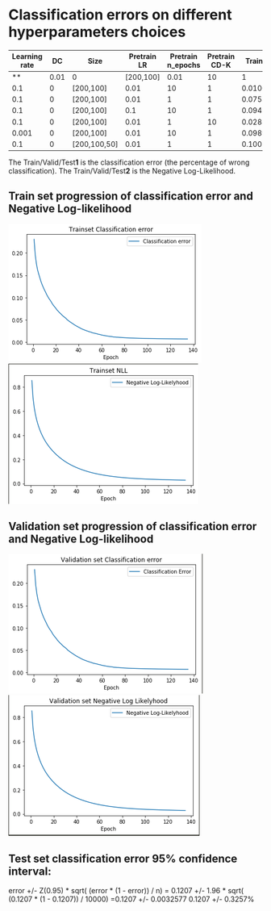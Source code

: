 # Classification errors on different hyperparameters choices
| Learning rate | DC | Size         | Pretrain LR | Pretrain n_epochs | Pretrain CD-K | Train1  | Valid1 | Test1  | Train2          | Valid2         | Test2          |
|---------------|----|--------------|-------------|-------------------|---------------|---------|--------|--------|-----------------|----------------|----------------|
**| 0.01          | 0  | [200,100]    | 0.01        | 10                | 1             | 0.02929 | 0.1237 | 0.1207 | 0.120777241229  | 0.445547235093 | 0.440961553369 |**
| 0.1           | 0  | [200,100]    | 0.01        | 10                | 1             | 0.01001 | 0.1334 | 0.1289 | 0.0304282351538 | 0.74049225121  | 0.681836233563 |
| 0.1           | 0  | [200,100]    | 0.01        | 1                 | 1             | 0.07532 | 0.1403 | 0.1392 | 0.219293034641  | 0.52120577611  | 0.49653205696  |
| 0.1           | 0  | [200,100]    | 0.1         | 10                | 1             | 0.09433 | 0.1788 | 0.1724 | 0.304933101967  | 0.856697783771 | 0.82479175184  |
| 0.1           | 0  | [200,100]    | 0.01        | 1                 | 10            | 0.02883 | 0.131  | 0.1298 | 0.0792054784129 | 0.613738153689 | 0.604029163899 |
| 0.001         | 0  | [200,100]    | 0.01        | 10                | 1             | 0.09890 | 0.1362 | 0.1331 | 0.337138923697  | 0.470323721249 | 0.454587078984 |
| 0.1           | 0  | [200,100,50] | 0.01        | 1                 | 1             | 0.10021 | 0.1456 | 0.1394 | 0.312640120379  | 0.504966159424 | 0.492347980635 |

The Train/Valid/Test**1** is the classification error (the percentage of wrong classification).
The Train/Valid/Test**2** is the Negative Log-Likelihood.


## Train set progression of classification error and Negative Log-likelihood
![Trainset accuracy](images/train_error.png?raw=true)
![Trainset NLL](images/train_NLL.png?raw=true)

## Validation set progression of classification error and Negative Log-likelihood
![Validset accuracy](images/valid_error.png?raw=true)
![Validset NLL](images/valid_NLL.png?raw=true)

## Test set classification error 95% confidence interval:
error +/- Z(0.95) * sqrt( (error * (1 - error)) / n)
= 0.1207 +/- 1.96 * sqrt( (0.1207 * (1 - 0.1207)) / 10000)
=0.1207 +/- 0.0032577
0.1207 +/- 0.3257%
